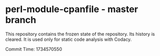 # perl-module-cpanfile - master branch

This repository contains the frozen state of the repository.
Its history is cleared. It is used only for static code
analysis with Codacy.

Commit Time: 1734570550